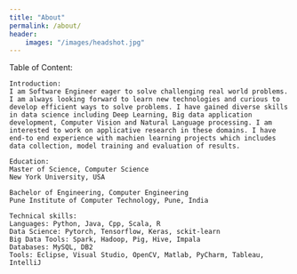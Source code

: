 ```yaml
---
title: "About"
permalink: /about/
header:
    images: "/images/headshot.jpg"
---
```



Table of Content:

    Introduction:
    I am Software Engineer eager to solve challenging real world problems. I am always looking forward to learn new technologies and curious to develop efficient ways to solve problems. I have gained diverse skills in data science including Deep Learning, Big data application development, Computer Vision and Natural Language processing. I am interested to work on applicative research in these domains. I have end-to end experience with machien learning projects which includes data collection, model training and evaluation of results. 

    Education: 
    Master of Science, Computer Science
    New York University, USA

    Bachelor of Engineering, Computer Engineering
    Pune Institute of Computer Technology, Pune, India

    Technical skills:  
    Languages: Python, Java, Cpp, Scala, R  
    Data Science: Pytorch, Tensorflow, Keras, sckit-learn  
    Big Data Tools: Spark, Hadoop, Pig, Hive, Impala  
    Databases: MySQL, DB2  
    Tools: Eclipse, Visual Studio, OpenCV, Matlab, PyCharm, Tableau, IntelliJ  